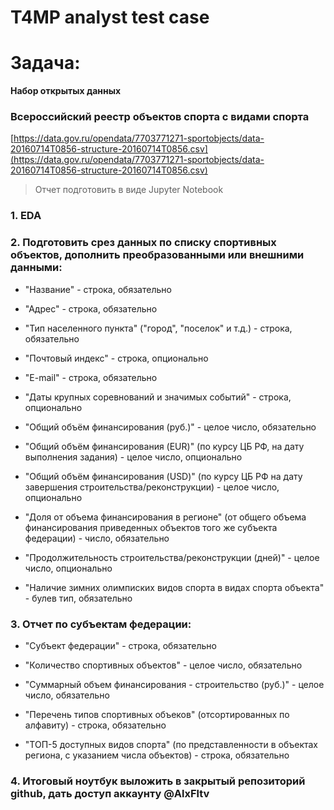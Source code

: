 # T4MP analyst test case

# Задача:

**Набор открытых данных**

### **Всероссийский реестр объектов спорта с видами спорта**

[https://data.gov.ru/opendata/7703771271-sportobjects/data-20160714T0856-structure-20160714T0856.csv](https://data.gov.ru/opendata/7703771271-sportobjects/data-20160714T0856-structure-20160714T0856.csv)

> Отчет подготовить в виде Jupyter Notebook
> 

### 1. EDA

### 2. **Подготовить срез данных по списку спортивных объектов, дополнить преобразованными или внешними данными:**

- "Название" - строка, обязательно

- "Адрес" - строка, обязательно

- "Тип населенного пункта" ("город", "поселок" и т.д.) - строка, обязательно

- "Почтовый индекс" - строка, опционально

- "E-mail" - строка, обязательно

- "Даты крупных соревнований и значимых событий" - строка, опционально

- "Общий объём финансирования (руб.)" - целое число, обязательно

- "Общий объём финансирования (EUR)" (по курсу ЦБ РФ, на дату выполнения задания) - целое число, опционально

- "Общий объём финансирования (USD)" (по курсу ЦБ РФ на дату завершения строительства/реконструкции) - целое число, опционально

- "Доля от объема финансирования в регионе" (от общего объема финансирования приведенных объектов того же субъекта федерации) - число, обязательно

- "Продолжительность строительства/реконструкции (дней)" - целое число, опционально

- "Наличие зимних олимписких видов спорта в видах спорта объекта" - булев тип, обязательно

### 3. **Отчет по субъектам федерации:**

- "Субъект федерации" - строка, обязательно

- "Количество спортивных объектов" - целое число, обязательно

- "Суммарный объем финансирования - строительство (руб.)" - целое число, обязательно

- "Перечень типов спортивных объеков" (отсортированных по алфавиту) - строка, обязательно

- "ТОП-5 доступных видов спорта" (по представленности в объектах региона, с указанием числа объектов) - строка, обязательно

### 4. **Итоговый ноутбук выложить в закрытый репозиторий github, дать доступ аккаунту @AlxFltv**
